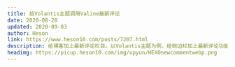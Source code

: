 ```yaml
---
title: 给Volantis主题调用Valine最新评论
date: 2020-08-28
updated: 2020-09-03
author: Heson
link: https://www.heson10.com/posts/7207.html
description: 给博客加上最新评论栏目。以Volantis主题为例，给侧边栏加上最新评论功能，实现整站调用。
headimg: https://picup.heson10.com/img/upyun/HEXOnewcommentwebp.png
---
```

